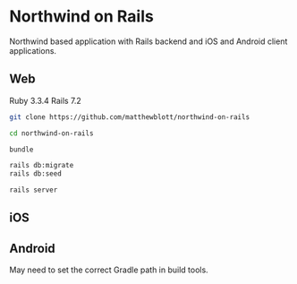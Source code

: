 # Northwind on Rails

Northwind based application with Rails backend and iOS and Android client applications.

## Web

Ruby 3.3.4
Rails 7.2

```bash
git clone https://github.com/matthewblott/northwind-on-rails

cd northwind-on-rails

bundle

rails db:migrate
rails db:seed

rails server

```

## iOS


## Android

May need to set the correct Gradle path in build tools.
